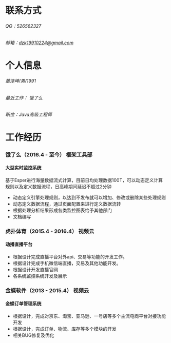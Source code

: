 

# 联系方式
###### QQ：526562327
###### 邮箱：dzk19910224@gmail.com


# 个人信息
###### 董泽坤/男/1991
###### 最近工作： 饿了么
###### 职位：Java高级工程师


# 工作经历
### 饿了么（2016.4 - 至今） 框架工具部
#### 大型实时监控系统
基于Esper进行海量数据流式计算，目前日均处理数据100T，可以动态定义计算规则以及定义数据流程，日高峰期间延迟不超过2分钟
- 动态定义引擎处理规则，以达到不发布就可以增加、修改或删除某些处理规则
- 动态定义数据流程，通过页面配置来进行定义数据流转
- 根据处理分析结果形成各类监控图表给予其他部门
- 文档编写
  

### 虎扑体育（2015.4 - 2016.4） 视频云
#### 动播直播平台
- 根据设计完成直播平台对外api、交易等功能的开发工作。
- 根据设计完成手机微信端直播，交易及其他功能开发。
- 根据设计开发直播官网
- 各系统监控系统开发及展示
  

### 金蝶软件（2013 - 2015.4） 视频云
#### 金蝶订单管理系统
- 根据设计，完成对京东、淘宝、亚马逊、一号店等多个主流电商平台对接功能开发
- 根据设计，完成订单、物流、库存等多个模块的开发
- 相关BUG修复及优化
